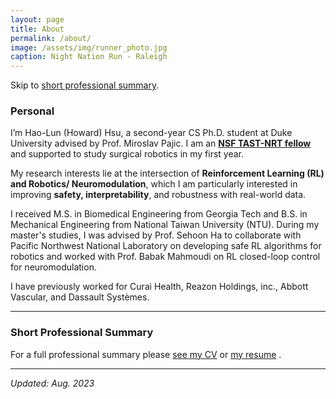```yaml
---
layout: page
title: About
permalink: /about/
image: /assets/img/runner_photo.jpg
caption: Night Nation Run - Raleigh
---
```


Skip to [short professional summary](#prof).

### Personal

I’m Hao-Lun (Howard) Hsu, a second-year CS Ph.D. student at Duke University advised by Prof. Miroslav Pajic. I am an <b><a href="https://tast-nrt.pratt.duke.edu/">NSF TAST-NRT fellow</a></b>  and supported to study surgical robotics in my first year.

My research interests lie at the intersection of **Reinforcement Learning (RL) and Robotics/ Neuromodulation**, which I am particularly interested in improving **safety, interpretability**, and robustness with real-world data. 

I received M.S. in Biomedical Engineering from Georgia Tech and B.S. in Mechanical Engineering from National Taiwan University (NTU). During my master's studies, I was advised by Prof. Sehoon Ha to collaborate with Pacific Northwest National Laboratory on developing safe RL algorithms for robotics and worked with Prof. Babak Mahmoudi on RL closed-loop control for neuromodulation.

I have previously worked for Curai Health, Reazon Holdings, inc., Abbott Vascular, and Dassault Systèmes. 


***

### <a name="prof"></a> Short Professional Summary

For a full professional summary please [see my CV](https://drive.google.com/open?id=1DjsDccl-Dc8x3vqGcyw5Iu1aja2uZd6A&authuser=shokawano5%40gmail.com&usp=drive_fs)
or [my resume](https://drive.google.com/open?id=1ZVtpD5_ce3GugtP2-UIJeuY1yLRX2FIE&authuser=shokawano5%40gmail.com&usp=drive_fs) .




***

*Updated: Aug. 2023*
